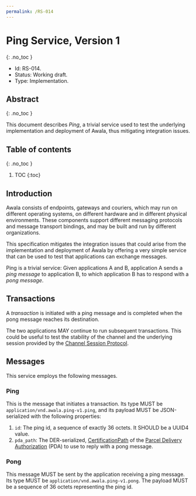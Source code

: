 ```yaml
---
permalink: /RS-014
---
```

# Ping Service, Version 1
{: .no_toc }

- Id: RS-014.
- Status: Working draft.
- Type: Implementation.

## Abstract
{: .no_toc }

This document describes _Ping_, a trivial service used to test the underlying implementation and deployment of Awala, thus mitigating integration issues.

## Table of contents
{: .no_toc }

1. TOC
{:toc}

## Introduction

Awala consists of endpoints, gateways and couriers, which may run on different operating systems, on different hardware and in different physical environments. These components support different messaging protocols and message transport bindings, and may be built and run by different organizations.

This specification mitigates the integration issues that could arise from the implementation and deployment of Awala by offering a very simple service that can be used to test that applications can exchange messages.

Ping is a trivial service: Given applications A and B, application A sends a _ping message_ to application B, to which application B has to respond with a _pong message_.

## Transactions

A _transaction_ is initiated with a ping message and is completed when the pong message reaches its destination.

The two applications MAY continue to run subsequent transactions. This could be useful to test the stability of the channel and the underlying session provided by the [Channel Session Protocol](rs003-key-agreement.md).

## Messages

This service employs the following messages.

### Ping

This is the message that initiates a transaction. Its type MUST be `application/vnd.awala.ping-v1.ping`, and its payload MUST be JSON-serialized with the following properties:

1. `id`: The ping id, a sequence of exactly 36 octets. It SHOULD be a UUID4 value.
1. `pda_path`: The DER-serialized, [CertificationPath](rs002-pki.md#certification-path) of the [Parcel Delivery Authorization](rs002-pki.md#parcel-delivery-authorization-pda) (PDA) to use to reply with a pong message.

### Pong

This message MUST be sent by the application receiving a ping message. Its type MUST be `application/vnd.awala.ping-v1.pong`. The payload MUST be a sequence of 36 octets representing the ping id.
